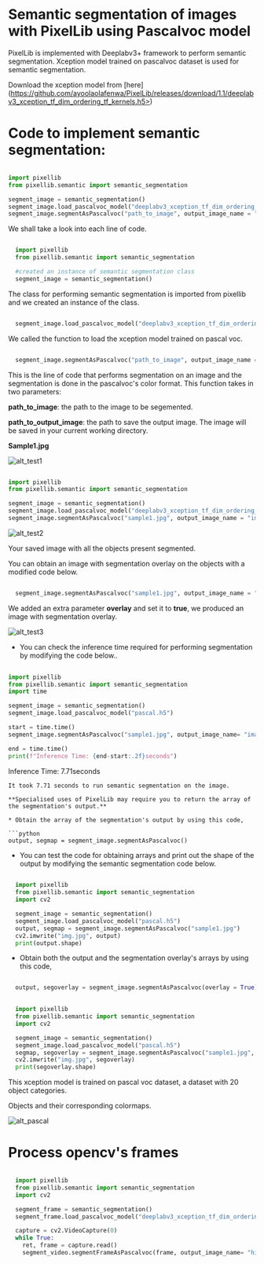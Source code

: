 # Semantic segmentation of images with PixelLib using Pascalvoc model

PixelLib is implemented with Deeplabv3+ framework to perform semantic segmentation. Xception model trained on pascalvoc dataset is used for semantic segmentation.

Download the xception model from [here] (https://github.com/ayoolaolafenwa/PixelLib/releases/download/1.1/deeplabv3_xception_tf_dim_ordering_tf_kernels.h5>)

# Code to implement semantic segmentation:

```python

import pixellib
from pixellib.semantic import semantic_segmentation

segment_image = semantic_segmentation()
segment_image.load_pascalvoc_model("deeplabv3_xception_tf_dim_ordering_tf_kernels.h5") 
segment_image.segmentAsPascalvoc("path_to_image", output_image_name = "path_to_output_image")
```

We shall take a look into each line of code.


```python

  import pixellib
  from pixellib.semantic import semantic_segmentation

  #created an instance of semantic segmentation class
  segment_image = semantic_segmentation()

```
The class for performing semantic segmentation is imported from pixellib and we created an instance of the class.

```python

  segment_image.load_pascalvoc_model("deeplabv3_xception_tf_dim_ordering_tf_kernels.h5") 
```

We called the function to load the xception model trained on pascal voc. 

```python

  segment_image.segmentAsPascalvoc("path_to_image", output_image_name = "path_to_output_image")
```

This is the line of code that performs segmentation on an image and the segmentation is done in the pascalvoc's color format. This function takes in two parameters:

  **path_to_image**: the path to the image to be segemented.

  **path_to_output_image**: the path to save the output image. The image will be saved in your current working directory.

**Sample1.jpg**  

![alt_test1](Images/test.jpg)


```python

import pixellib
from pixellib.semantic import semantic_segmentation

segment_image = semantic_segmentation()
segment_image.load_pascalvoc_model("deeplabv3_xception_tf_dim_ordering_tf_kernels.h5") 
segment_image.segmentAsPascalvoc("sample1.jpg", output_image_name = "image_new.jpg")
```
![alt_test2](Images/test2.jpg)


Your saved image with all the objects present segmented.

You can obtain an image with segmentation overlay on the objects with a modified code below.

```python

  segment_image.segmentAsPascalvoc("sample1.jpg", output_image_name = "image_new.jpg", overlay = True)
```
We added an extra parameter **overlay** and set it to **true**, we produced an image with segmentation overlay.

![alt_test3](Images/test3.jpg)


* You can check the inference time required for performing segmentation by modifying the code below..

```python
  
import pixellib
from pixellib.semantic import semantic_segmentation
import time

segment_image = semantic_segmentation()
segment_image.load_pascalvoc_model("pascal.h5")

start = time.time()
segment_image.segmentAsPascalvoc("sample1.jpg", output_image_name= "image_new.jpg")

end = time.time()
print(f"Inference Time: {end-start:.2f}seconds")

``` 
  Inference Time: 7.71seconds
``` 
It took 7.71 seconds to run semantic segmentation on the image.

**Specialised uses of PixelLib may require you to return the array of the segmentation's output.**

* Obtain the array of the segmentation's output by using this code, 

```python
output, segmap = segment_image.segmentAsPascalvoc()
```
* You can test the code for obtaining arrays and print out the shape of the output by modifying the semantic segmentation code below.

```python
  
  import pixellib
  from pixellib.semantic import semantic_segmentation
  import cv2

  segment_image = semantic_segmentation()
  segment_image.load_pascalvoc_model("pascal.h5")
  output, segmap = segment_image.segmentAsPascalvoc("sample1.jpg")
  cv2.imwrite("img.jpg", output)
  print(output.shape)
```
* Obtain both the output and the segmentation overlay's arrays by using this code,

```python

  output, segoverlay = segment_image.segmentAsPascalvoc(overlay = True)

```
```python
  
  import pixellib
  from pixellib.semantic import semantic_segmentation
  import cv2

  segment_image = semantic_segmentation()
  segment_image.load_pascalvoc_model("pascal.h5")
  segmap, segoverlay = segment_image.segmentAsPascalvoc("sample1.jpg", overlay= True)
  cv2.imwrite("img.jpg", segoverlay)
  print(segoverlay.shape)
```
This xception model is trained on pascal voc dataset, a dataset with 20 object categories.

Objects and their corresponding colormaps.


![alt_pascal](Images/pascal.png)


# Process opencv's frames 

```python

  import pixellib
  from pixellib.semantic import semantic_segmentation
  import cv2

  segment_frame = semantic_segmentation()
  segment_frame.load_pascalvoc_model("deeplabv3_xception_tf_dim_ordering_tf_kernels.h5")

  capture = cv2.VideoCapture(0)
  while True:
    ret, frame = capture.read()
    segment_video.segmentFrameAsPascalvoc(frame, output_image_name= "hi.jpg")

``` 


